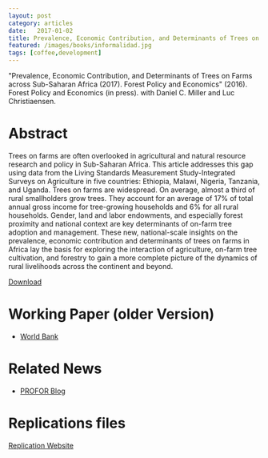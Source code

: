 ```yaml
---
layout: post
category: articles
date:   2017-01-02
title: Prevalence, Economic Contribution, and Determinants of Trees on Farms across Sub-Saharan Africa (2017). Forest Policy and Economics (in press). with Daniel C. Miller and Luc Christiaensen.
featured: /images/books/informalidad.jpg
tags: [coffee,development]
---
```


"Prevalence, Economic Contribution, and Determinants of Trees on Farms across Sub-Saharan Africa (2017). Forest Policy and Economics" (2016). Forest Policy and Economics (in press). with Daniel C. Miller and Luc Christiaensen.

Abstract
====

Trees on farms are often overlooked in agricultural and natural resource research and policy in Sub-Saharan Africa. This article addresses this gap using data from the Living Standards Measurement Study-Integrated Surveys on Agriculture in five countries: Ethiopia, Malawi, Nigeria, Tanzania, and Uganda. Trees on farms are widespread. On average, almost a third of rural smallholders grow trees. They account for an average of 17% of total annual gross income for tree-growing households and 6% for all rural households. Gender, land and labor endowments, and especially forest proximity and national context are key determinants of on-farm tree adoption and management. These new, national-scale insights on the prevalence, economic contribution and determinants of trees on farms in Africa lay the basis for exploring the interaction of agriculture, on-farm tree cultivation, and forestry to gain a more complete picture of the dynamics of rural livelihoods across the continent and beyond.

[Download](http://www.sciencedirect.com/science/article/pii/S1389934116304592)


Working Paper (older Version)
====
- [World Bank](http://www.profor.info/sites/profor.info/files/publication/WPS7802.pdf)

Related News
====
- [PROFOR Blog](http://www.profor.info/knowledge/it’s-not-just-forests-matter-africa-trees-farms-provide-substantial-benefits)

Replications files
====
[Replication Website](https://treesonfarm.github.io)



